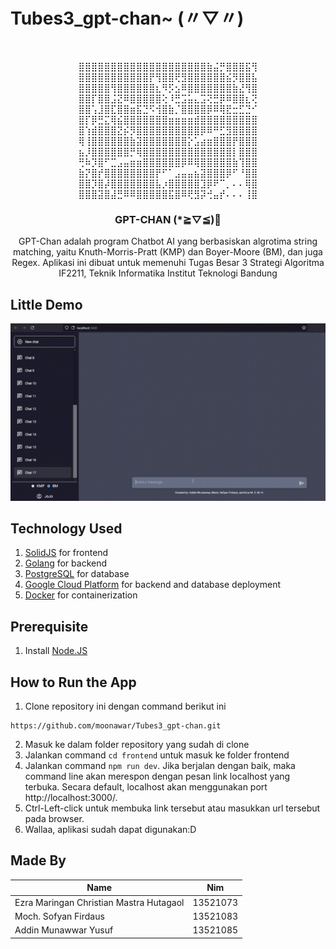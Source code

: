 # Tubes3_gpt-chan~ (〃▽〃)
<!-- PROJECT LOGO -->
<br />
<div align="center">
  <p align="center">
⣿⣿⣿⣿⣿⣿⣿⣿⣿⣿⣿⣿⣿⣿⣿⣿⣿⣿⣿⣿⣷⣬⡛⣿⣿⣿⣯⢻ <br />
⣿⣿⣿⣿⣿⣿⣿⣿⣿⣿⣿⡟⢻⣿⣿⢟⣻⣿⣿⣿⣿⣿⣿⣮⡻⣿⣿⣧ <br />
⣿⣿⣿⣿⣿⢻⣿⣿⣿⣿⣿⣿⣆⠻⡫⣢⠿⣿⣿⣿⣿⣿⣿⣿⣷⣜⢻⣿ <br />
⣿⣿⡏⣿⣿⣨⣝⠿⣿⣿⣿⣿⣿⢕⠸⣛⣩⣥⣄⣩⢝⣛⡿⠿⣿⣿⣆⢝ <br />
⣿⣿⢡⣸⣿⣏⣿⣿⣶⣯⣙⠫⢺⣿⣷⡈⣿⣿⣿⣿⡿⠿⢿⣟⣒⣋⣙⠊ <br />
⣿⡏⡿⣛⣍⢿⣮⣿⣿⣿⣿⣿⣿⣿⣶⣶⣶⣶⣾⣿⣿⣿⣿⣿⣿⣿⣿⣿ <br />
⣿⢱⣾⣿⣿⣿⣝⡮⡻⣿⣿⣿⣿⣿⣿⣿⣿⣿⣿⡿⠿⠛⣋⣻⣿⣿⣿⣿ <br />
⢿⢸⣿⣿⣿⣿⣿⣿⣷⣽⣿⣿⣿⣿⣿⣿⣿⡕⣡⣴⣶⣿⣿⣿⡟⣿⣿⣿ <br />
⣦⡸⣿⣿⣿⣿⣿⣿⡛⢿⣿⣿⣿⣿⣿⣿⣿⣿⣿⣿⣿⣿⣿⣿⡇⣿⣿⣿ <br />
⢛⠷⡹⣿⠋⣉⣠⣤⣶⣶⣿⣿⣿⣿⣿⣿⡿⠿⢿⣿⣿⣿⣿⣿⣷⢹⣿⣿ <br />
⣷⡝⣿⡞⣿⣿⣿⣿⣿⣿⣿⣿⡟⠋⠁⣠⣤⣤⣦⣽⣿⣿⣿⡿⠋⠘⣿⣿ <br />
⣿⣿⡹⣿⡼⣿⣿⣿⣿⣿⣿⣿⣧⡰⣿⣿⣿⣿⣿⣹⡿⠟⠉⡀⠄⠄⢿⣿ <br />
⣿⣿⣿⣽⣿⣼⣛⠿⠿⣿⣿⣿⣿⣿⣯⣿⠿⢟⣻⡽⢚⣤⡞⠄⠄⠄⢸⣿ <br />
  
  </p>
  <h3 align="center">GPT-CHAN (*≧▽≦)🚩 </h3>

  <p align="center">
     GPT-Chan adalah program Chatbot AI yang berbasiskan algrotima string matching, yaitu Knuth-Morris-Pratt (KMP) dan Boyer-Moore (BM), dan juga Regex. Aplikasi ini dibuat untuk memenuhi Tugas Besar 3 Strategi Algoritma IF2211, Teknik Informatika Institut Teknologi Bandung
  </p>
</div>

## Little Demo
![GPT-chan Demo!](doc/demo.gif)

## Technology Used
1. [SolidJS](https://www.solidjs.com/) for frontend
2. [Golang](https://go.dev/) for backend
3. [PostgreSQL](https://www.postgresql.org/) for database
4. [Google Cloud Platform](https://cloud.google.com/) for backend and database deployment
5. [Docker](https://www.docker.com/) for containerization

## Prerequisite
1. Install [Node.JS](https://nodejs.org/en)

## How to Run the App
1. Clone repository ini dengan command berikut ini
```
https://github.com/moonawar/Tubes3_gpt-chan.git
```
2. Masuk ke dalam folder repository yang sudah di clone
3. Jalankan command `cd frontend` untuk masuk ke folder frontend
4. Jalankan command `npm run dev`. Jika berjalan dengan baik, maka command line akan merespon dengan pesan link localhost yang terbuka. Secara default, localhost akan menggunakan port http://localhost:3000/.
5. Ctrl-Left-click untuk membuka link tersebut atau masukkan url tersebut pada browser.
6. Wallaa, aplikasi sudah dapat digunakan:D

## Made By
| Name                           |   Nim    |
| ------------------------------ | :------: |
| Ezra Maringan Christian Mastra Hutagaol   | 13521073 |
| Moch. Sofyan Firdaus            | 13521083 |
| Addin Munawwar Yusuf           | 13521085 |
